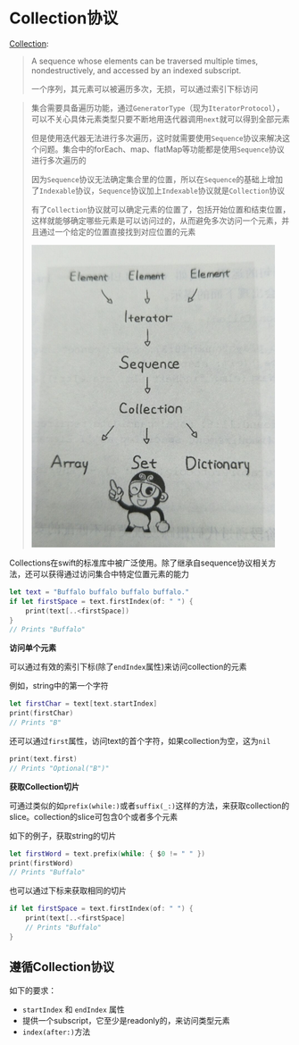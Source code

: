 # Collection协议

[Collection](<https://developer.apple.com/documentation/swift/collection>):

> A sequence whose elements can be traversed multiple times, nondestructively, and accessed by an indexed subscript.
>
> 一个序列，其元素可以被遍历多次，无损，可以通过索引下标访问



> 集合需要具备遍历功能，通过`GeneratorType`（现为`IteratorProtocol`），可以不关心具体元素类型只要不断地用迭代器调用`next`就可以得到全部元素
>
> 但是使用迭代器无法进行多次遍历，这时就需要使用`Sequence`协议来解决这个问题。集合中的forEach、map、flatMap等功能都是使用`Sequence`协议进行多次遍历的
>
> 因为`Sequence`协议无法确定集合里的位置，所以在`Sequence`的基础上增加了`Indexable`协议，`Sequence`协议加上`Indexable`协议就是`Collection`协议
>
> 有了`Collection`协议就可以确定元素的位置了，包括开始位置和结束位置，这样就能够确定哪些元素是可以访问过的，从而避免多次访问一个元素，并且通过一个给定的位置直接找到对应位置的元素
>
> ![36](https://github.com/winfredzen/iOS-Basic/blob/master/Swift/images/36.png)



Collections在swift的标准库中被广泛使用。除了继承自sequence协议相关方法，还可以获得通过访问集合中特定位置元素的能力

```swift
let text = "Buffalo buffalo buffalo buffalo."
if let firstSpace = text.firstIndex(of: " ") {
    print(text[..<firstSpace])
}
// Prints "Buffalo"
```

**访问单个元素**

可以通过有效的索引下标(除了`endIndex`属性)来访问collection的元素

例如，string中的第一个字符

```swift
let firstChar = text[text.startIndex]
print(firstChar)
// Prints "B"
```

还可以通过`first`属性，访问text的首个字符，如果collection为空，这为`nil`

```swift
print(text.first)
// Prints "Optional("B")"
```

**获取Collection切片**

可通过类似的如`prefix(while:)`或者`suffix(_:)`这样的方法，来获取collection的slice。collection的slice可包含0个或者多个元素

如下的例子，获取string的切片

```swift
let firstWord = text.prefix(while: { $0 != " " })
print(firstWord)
// Prints "Buffalo"
```

也可以通过下标来获取相同的切片

```swift
if let firstSpace = text.firstIndex(of: " ") {
    print(text[..<firstSpace]
    // Prints "Buffalo"
}
```



## 遵循Collection协议

如下的要求：

+ `startIndex` 和 `endIndex` 属性
+ 提供一个subscript，它至少是readonly的，来访问类型元素
+ `index(after:)`方法





















